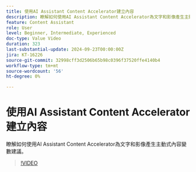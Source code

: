 ```yaml
---
title: 使用AI Assistant Content Accelerator建立內容
description: 瞭解如何使用AI Assistant Content Accelerator為文字和影像產生主動式內容變數建議。
feature: Content Assistant
role: User
level: Beginner, Intermediate, Experienced
doc-type: Value Video
duration: 323
last-substantial-update: 2024-09-23T00:00:00Z
jira: KT-16226
source-git-commit: 32998cff3d2506b65b98c0396f37520ffe4140b4
workflow-type: tm+mt
source-wordcount: '56'
ht-degree: 0%

---
```



# 使用AI Assistant Content Accelerator建立內容

瞭解如何使用AI Assistant Content Accelerator為文字和影像產生主動式內容變數建議。

>[!VIDEO](https://video.tv.adobe.com/v/3434635/?learn=on)
